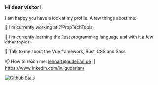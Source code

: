 ### Hi dear visitor!

I am happy you have a look at my profile. A few things about me:

🔭 I’m currently working at @PropTechTools
  
🌱 I’m currently learning the Rust programming language and with it a few other topics
  
💬 Talk to me about the Vue framework, Rust, CSS and Sass

📫 How to reach me: lennart@guderian.de || https://www.linkedin.com/in/lguderian/

[![Github Stats](https://github-readme-stats.vercel.app/api?username=Noxdor&show_icons=true&theme=transparent&hide_border=true)]()
